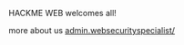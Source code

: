 HACKME WEB welcomes all!

more about us [admin.websecurityspecialist/](http://admin.websecurityspecialist/)
